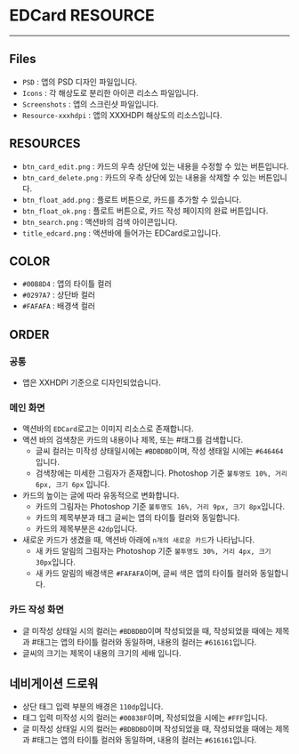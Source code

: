 # EDCard RESOURCE

---

## Files
- `PSD` : 앱의 PSD 디자인 파일입니다.
- `Icons` : 각 해상도로 분리한 아이콘 리소스 파일입니다.
- `Screenshots` : 앱의 스크린샷 파일입니다.
- `Resource-xxxhdpi` : 앱의 XXXHDPI 해상도의 리소스입니다.

## RESOURCES
- `btn_card_edit.png` : 카드의 우측 상단에 있는 내용을 수정할 수 있는 버튼입니다.
- `btn_card_delete.png` : 카드의 우측 상단에 있는 내용을 삭제할 수 있는 버튼입니다.
- `btn_float_add.png` : 플로트 버튼으로, 카드를 추가할 수 있습니다.
- `btn_float_ok.png` : 플로트 버튼으로, 카드 작성 페이지의 완료 버튼입니다.
- `btn_search.png` : 액션바의 검색 아이콘입니다.
- `title_edcard.png` : 액션바에 들어가는 EDCard로고입니다.

## COLOR
- `#00B8D4` : 앱의 타이틀 컬러
- `#0297A7` : 상단바 컬러
- `#FAFAFA` : 배경색 컬러

## ORDER
### 공통
- 앱은 XXHDPI 기준으로 디자인되었습니다.

### 메인 화면
- 액션바의 `EDCard`로고는 이미지 리소스로 존재합니다.
- 액션 바의 검색창은 카드의 내용이나 제목, 또는 #태그를 검색합니다.
	- 글씨 컬러는 미작성 상태일시에는 `#BDBDBD`이며, 작성 생태일 시에는 `#646464`입니다.
	- 검색창에는 미세한 그림자가 존재합니다. Photoshop 기준 `불투명도 10%, 거리 6px, 크기 6px` 입니다.
- 카드의 높이는 글에 따라 유동적으로 변화합니다.
	- 카드의 그림자는 Photoshop 기준 `불투명도 16%, 거리 9px, 크기 8px`입니다.
	- 카드의 제목부분과 태그 글씨는 앱의 타이틀 컬러와 동일합니다.
	- 카드의 제목부분은 `42dp`입니다.
- 새로운 카드가 생겼을 때, 액션바 아래에 `n개의 새로운 카드`가 나타납니다.
	- 새 카드 알림의 그림자는 Photoshop 기준  `불투명도 30%, 거리 4px, 크기 30px`입니다.
	- 새 카드 알림의 배경색은 `#FAFAFA`이며, 글씨 색은 앱의 타이틀 컬러와 동일합니다.

### 카드 작성 화면
- 글 미작성 상태일 시의 컬러는 `#BDBDBD`이며 작성되었을 때, 작성되었을 때에는 제목과 #태그는 앱의 타이틀 컬러와 동일하며, 내용의 컬러는 `#616161`입니다.
- 글씨의 크기는 제목이 내용의 크기의 세배 입니다.

## 네비게이션 드로워
- 상단 태그 입력 부분의 배경은 `110dp`입니다.
- 태그 입력 미작성 시의 컬러는 `#00838F`이며, 작성되었을 시에는 `#FFF`입니다.
- 글 미작성 상태일 시의 컬러는 `#BDBDBD`이며 작성되었을 때, 작성되었을 때에는 제목과 #태그는 앱의 타이틀 컬러와 동일하며, 내용의 컬러는 `#616161`입니다.